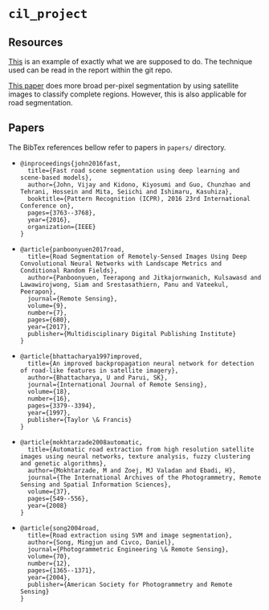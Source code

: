 # `cil_project`

## Resources
[This](https://github.com/dariopavllo/road-segmentation) is an example of exactly what we are supposed to do. The technique used can be read in the report within the git repo.

[This paper](http://www.mdpi.com/2072-4292/8/4/329/html) does more broad per-pixel segmentation by using satellite images to classify complete regions. However, this is also applicable for road segmentation.

## Papers
The BibTex references bellow refer to papers in `papers/` directory.

- ```
  @inproceedings{john2016fast,
    title={Fast road scene segmentation using deep learning and scene-based models},
    author={John, Vijay and Kidono, Kiyosumi and Guo, Chunzhao and Tehrani, Hossein and Mita, Seiichi and Ishimaru, Kasuhiza},
    booktitle={Pattern Recognition (ICPR), 2016 23rd International Conference on},
    pages={3763--3768},
    year={2016},
    organization={IEEE}
  }
  ```
- ```
  @article{panboonyuen2017road,
    title={Road Segmentation of Remotely-Sensed Images Using Deep Convolutional Neural Networks with Landscape Metrics and Conditional Random Fields},
    author={Panboonyuen, Teerapong and Jitkajornwanich, Kulsawasd and Lawawirojwong, Siam and Srestasathiern, Panu and Vateekul, Peerapon},
    journal={Remote Sensing},
    volume={9},
    number={7},
    pages={680},
    year={2017},
    publisher={Multidisciplinary Digital Publishing Institute}
  }
  ```
- ```
  @article{bhattacharya1997improved,
    title={An improved backpropagation neural network for detection of road-like features in satellite imagery},
    author={Bhattacharya, U and Parui, SK},
    journal={International Journal of Remote Sensing},
    volume={18},
    number={16},
    pages={3379--3394},
    year={1997},
    publisher={Taylor \& Francis}
  }
  ```
- ```
  @article{mokhtarzade2008automatic,
    title={Automatic road extraction from high resolution satellite images using neural networks, texture analysis, fuzzy clustering   and genetic algorithms},
    author={Mokhtarzade, M and Zoej, MJ Valadan and Ebadi, H},
    journal={The International Archives of the Photogrammetry, Remote Sensing and Spatial Information Sciences},
    volume={37},
    pages={549--556},
    year={2008}
  }
  ```
- ```
  @article{song2004road,
    title={Road extraction using SVM and image segmentation},
    author={Song, Mingjun and Civco, Daniel},
    journal={Photogrammetric Engineering \& Remote Sensing},
    volume={70},
    number={12},
    pages={1365--1371},
    year={2004},
    publisher={American Society for Photogrammetry and Remote Sensing}
  }
  ```
